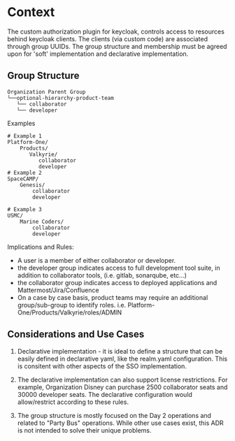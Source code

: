 # Context

The custom authorization plugin for keycloak, controls access to resources behind keycloak clients. The clients (via custom code) are associated through group UUIDs. The group structure and membership must be agreed upon for 'soft' implementation and declarative implementation.

## Group Structure

```
Organization Parent Group
└──optional-hierarchy-product-team
   └── collaborator
   └── developer
```

Examples
```
# Example 1
Platform-One/
    Products/
       Valkyrie/
          collaborator
          developer
# Example 2
SpaceCAMP/
    Genesis/
        collaborator
        developer

# Example 3
USMC/
    Marine Coders/
        collaborator
        developer
```

Implications and Rules:
- A user is a member of either collaborator or developer. 
- the developer group indicates access to full development tool suite, in addition to collaborator tools, (i.e. gitlab, sonarqube, etc...)
- the collaborator group indicates access to deployed applications and Mattermost/Jira/Confluence
- On a case by case basis, product teams may require an additional group/sub-group to identify roles. i.e. Platform-One/Products/Valkyrie/roles/ADMIN

## Considerations and Use Cases

1. Declarative implementation - it is ideal to define a structure that can be easily defined in declarative yaml, like the realm.yaml configuration. This is consitent with other aspects of the SSO implementation.

2. The declarative implementation can also support license restrictions. For example, Organization Disney can purchase 2500 collaborator seats and 30000 developer seats. The declarative configuration would allow/restrict according to these rules.

3. The group structure is mostly focused on the Day 2 operations and related to "Party Bus" operations. While other use cases exist, this ADR is not intended to solve their unique problems.
